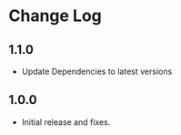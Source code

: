 # Change Log

## 1.1.0

- Update Dependencies to latest versions

## 1.0.0

- Initial release and fixes.
